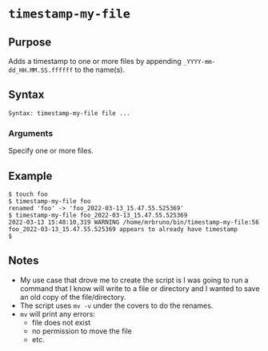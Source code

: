 # `timestamp-my-file`

## Purpose
Adds a timestamp to one or more files by appending `_YYYY-mm-dd_HH.MM.SS.ffffff` to the name(s).

## Syntax
```
Syntax: timestamp-my-file file ...
```

### Arguments
Specify one or more files.

## Example

```
$ touch foo
$ timestamp-my-file foo
renamed 'foo' -> 'foo_2022-03-13_15.47.55.525369'
$ timestamp-my-file foo_2022-03-13_15.47.55.525369 
2022-03-13 15:48:10,319 WARNING /home/mrbruno/bin/timestamp-my-file:56 foo_2022-03-13_15.47.55.525369 appears to already have timestamp
$ 
```

## Notes

- My use case that drove me to create the script is I was going to run a command that I know will write to a file or directory and I wanted to save an old copy of the file/directory.
- The script uses `mv -v` under the covers to do the renames.
- `mv` will print any errors:
    - file does not exist
    - no permission to move the file
    - etc.
